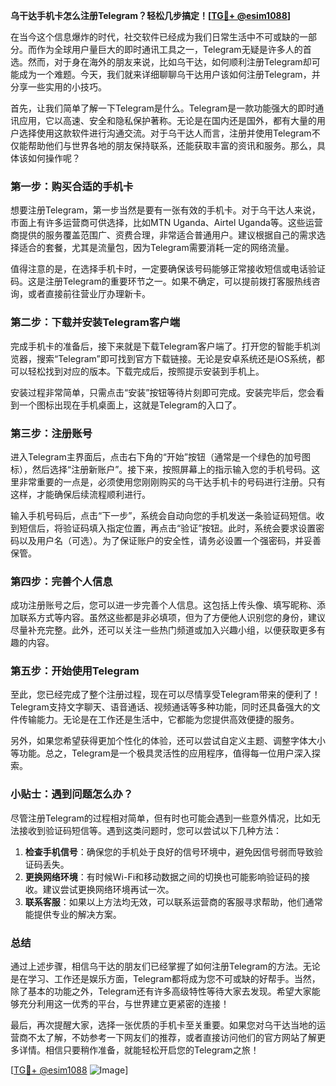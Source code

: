 **乌干达手机卡怎么注册Telegram？轻松几步搞定！[[TG💪+ @esim1088](https://t.me/s/esim1088)]**

在当今这个信息爆炸的时代，社交软件已经成为我们日常生活中不可或缺的一部分。而作为全球用户量巨大的即时通讯工具之一，Telegram无疑是许多人的首选。然而，对于身在海外的朋友来说，比如乌干达，如何顺利注册Telegram却可能成为一个难题。今天，我们就来详细聊聊乌干达用户该如何注册Telegram，并分享一些实用的小技巧。

首先，让我们简单了解一下Telegram是什么。Telegram是一款功能强大的即时通讯应用，它以高速、安全和隐私保护著称。无论是在国内还是国外，都有大量的用户选择使用这款软件进行沟通交流。对于乌干达人而言，注册并使用Telegram不仅能帮助他们与世界各地的朋友保持联系，还能获取丰富的资讯和服务。那么，具体该如何操作呢？

### 第一步：购买合适的手机卡

想要注册Telegram，第一步当然是要有一张有效的手机卡。对于乌干达人来说，市面上有许多运营商可供选择，比如MTN Uganda、Airtel Uganda等。这些运营商提供的服务覆盖范围广、资费合理，非常适合普通用户。建议根据自己的需求选择适合的套餐，尤其是流量包，因为Telegram需要消耗一定的网络流量。

值得注意的是，在选择手机卡时，一定要确保该号码能够正常接收短信或电话验证码。这是注册Telegram的重要环节之一。如果不确定，可以提前拨打客服热线咨询，或者直接前往营业厅办理新卡。

### 第二步：下载并安装Telegram客户端

完成手机卡的准备后，接下来就是下载Telegram客户端了。打开您的智能手机浏览器，搜索“Telegram”即可找到官方下载链接。无论是安卓系统还是iOS系统，都可以轻松找到对应的版本。下载完成后，按照提示安装到手机上。

安装过程非常简单，只需点击“安装”按钮等待片刻即可完成。安装完毕后，您会看到一个图标出现在手机桌面上，这就是Telegram的入口了。

### 第三步：注册账号

进入Telegram主界面后，点击右下角的“开始”按钮（通常是一个绿色的加号图标），然后选择“注册新账户”。接下来，按照屏幕上的指示输入您的手机号码。这里非常重要的一点是，必须使用您刚刚购买的乌干达手机卡的号码进行注册。只有这样，才能确保后续流程顺利进行。

输入手机号码后，点击“下一步”，系统会自动向您的手机发送一条验证码短信。收到短信后，将验证码填入指定位置，再点击“验证”按钮。此时，系统会要求设置密码以及用户名（可选）。为了保证账户的安全性，请务必设置一个强密码，并妥善保管。

### 第四步：完善个人信息

成功注册账号之后，您可以进一步完善个人信息。这包括上传头像、填写昵称、添加联系方式等内容。虽然这些都是非必填项，但为了方便他人识别您的身份，建议尽量补充完整。此外，还可以关注一些热门频道或加入兴趣小组，以便获取更多有趣的内容。

### 第五步：开始使用Telegram

至此，您已经完成了整个注册过程，现在可以尽情享受Telegram带来的便利了！Telegram支持文字聊天、语音通话、视频通话等多种功能，同时还具备强大的文件传输能力。无论是在工作还是生活中，它都能为您提供高效便捷的服务。

另外，如果您希望获得更加个性化的体验，还可以尝试自定义主题、调整字体大小等功能。总之，Telegram是一个极具灵活性的应用程序，值得每一位用户深入探索。

### 小贴士：遇到问题怎么办？

尽管注册Telegram的过程相对简单，但有时也可能会遇到一些意外情况，比如无法接收到验证码短信等。遇到这类问题时，您可以尝试以下几种方法：

1. **检查手机信号**：确保您的手机处于良好的信号环境中，避免因信号弱而导致验证码丢失。
2. **更换网络环境**：有时候Wi-Fi和移动数据之间的切换也可能影响验证码的接收。建议尝试更换网络环境再试一次。
3. **联系客服**：如果以上方法均无效，可以联系运营商的客服寻求帮助，他们通常能提供专业的解决方案。

### 总结

通过上述步骤，相信乌干达的朋友们已经掌握了如何注册Telegram的方法。无论是在学习、工作还是娱乐方面，Telegram都将成为您不可或缺的好帮手。当然，除了基本的功能之外，Telegram还有许多高级特性等待大家去发现。希望大家能够充分利用这一优秀的平台，与世界建立更紧密的连接！

最后，再次提醒大家，选择一张优质的手机卡至关重要。如果您对乌干达当地的运营商不太了解，不妨参考一下网友们的推荐，或者直接访问他们的官方网站了解更多详情。相信只要稍作准备，就能轻松开启您的Telegram之旅！

[[TG💪+ @esim1088](https://t.me/s/esim1088) ![Image](https://i.postimg.cc/4NQfJmqS/Snipaste-2025-05-13-00-14-12.png)]